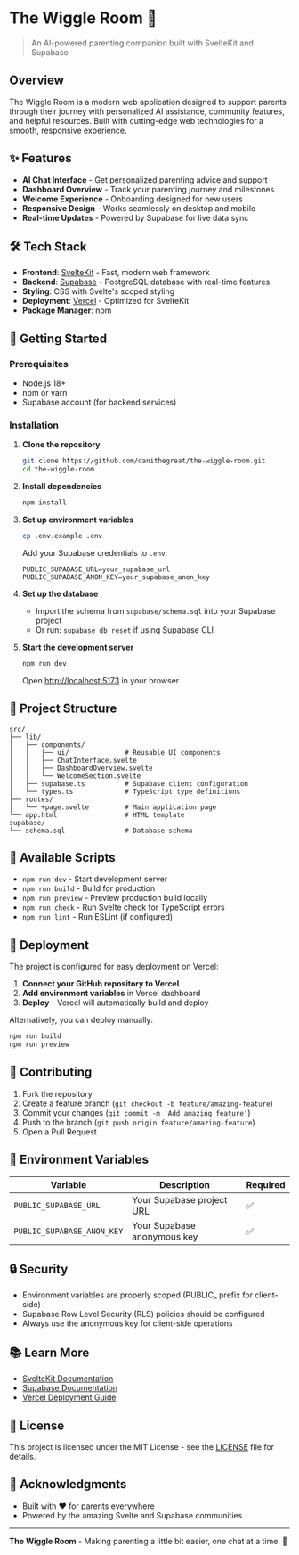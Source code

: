 # The Wiggle Room 🍼

> An AI-powered parenting companion built with SvelteKit and Supabase

## Overview

The Wiggle Room is a modern web application designed to support parents through their journey with personalized AI assistance, community features, and helpful resources. Built with cutting-edge web technologies for a smooth, responsive experience.

## ✨ Features

- **AI Chat Interface** - Get personalized parenting advice and support
- **Dashboard Overview** - Track your parenting journey and milestones
- **Welcome Experience** - Onboarding designed for new users
- **Responsive Design** - Works seamlessly on desktop and mobile
- **Real-time Updates** - Powered by Supabase for live data sync

## 🛠️ Tech Stack

- **Frontend**: [SvelteKit](https://kit.svelte.dev/) - Fast, modern web framework
- **Backend**: [Supabase](https://supabase.com/) - PostgreSQL database with real-time features
- **Styling**: CSS with Svelte's scoped styling
- **Deployment**: [Vercel](https://vercel.com/) - Optimized for SvelteKit
- **Package Manager**: npm

## 🚀 Getting Started

### Prerequisites

- Node.js 18+ 
- npm or yarn
- Supabase account (for backend services)

### Installation

1. **Clone the repository**
   ```bash
   git clone https://github.com/danithegreat/the-wiggle-room.git
   cd the-wiggle-room
   ```

2. **Install dependencies**
   ```bash
   npm install
   ```

3. **Set up environment variables**
   ```bash
   cp .env.example .env
   ```
   
   Add your Supabase credentials to `.env`:
   ```env
   PUBLIC_SUPABASE_URL=your_supabase_url
   PUBLIC_SUPABASE_ANON_KEY=your_supabase_anon_key
   ```

4. **Set up the database**
   - Import the schema from `supabase/schema.sql` into your Supabase project
   - Or run: `supabase db reset` if using Supabase CLI

5. **Start the development server**
   ```bash
   npm run dev
   ```

   Open [http://localhost:5173](http://localhost:5173) in your browser.

## 📁 Project Structure

```
src/
├── lib/
│   ├── components/
│   │   ├── ui/              # Reusable UI components
│   │   ├── ChatInterface.svelte
│   │   ├── DashboardOverview.svelte
│   │   └── WelcomeSection.svelte
│   ├── supabase.ts          # Supabase client configuration
│   └── types.ts             # TypeScript type definitions
├── routes/
│   └── +page.svelte         # Main application page
└── app.html                 # HTML template
supabase/
└── schema.sql               # Database schema
```

## 🔧 Available Scripts

- `npm run dev` - Start development server
- `npm run build` - Build for production
- `npm run preview` - Preview production build locally
- `npm run check` - Run Svelte check for TypeScript errors
- `npm run lint` - Run ESLint (if configured)

## 🚀 Deployment

The project is configured for easy deployment on Vercel:

1. **Connect your GitHub repository to Vercel**
2. **Add environment variables** in Vercel dashboard
3. **Deploy** - Vercel will automatically build and deploy

Alternatively, you can deploy manually:
```bash
npm run build
npm run preview
```

## 🤝 Contributing

1. Fork the repository
2. Create a feature branch (`git checkout -b feature/amazing-feature`)
3. Commit your changes (`git commit -m 'Add amazing feature'`)
4. Push to the branch (`git push origin feature/amazing-feature`)
5. Open a Pull Request

## 📝 Environment Variables

| Variable | Description | Required |
|----------|-------------|-----------|
| `PUBLIC_SUPABASE_URL` | Your Supabase project URL | ✅ |
| `PUBLIC_SUPABASE_ANON_KEY` | Your Supabase anonymous key | ✅ |

## 🔒 Security

- Environment variables are properly scoped (PUBLIC_ prefix for client-side)
- Supabase Row Level Security (RLS) policies should be configured
- Always use the anonymous key for client-side operations

## 📚 Learn More

- [SvelteKit Documentation](https://kit.svelte.dev/docs)
- [Supabase Documentation](https://supabase.com/docs)
- [Vercel Deployment Guide](https://vercel.com/docs)

## 📄 License

This project is licensed under the MIT License - see the [LICENSE](LICENSE) file for details.

## 🙏 Acknowledgments

- Built with ❤️ for parents everywhere
- Powered by the amazing Svelte and Supabase communities

---

**The Wiggle Room** - Making parenting a little bit easier, one chat at a time. 🌟

